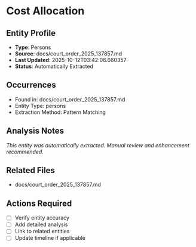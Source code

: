 # Cost Allocation

## Entity Profile
- **Type**: Persons
- **Source**: docs/court_order_2025_137857.md
- **Last Updated**: 2025-10-12T03:42:06.660357
- **Status**: Automatically Extracted

## Occurrences
- Found in: docs/court_order_2025_137857.md
- Entity Type: persons
- Extraction Method: Pattern Matching

## Analysis Notes
*This entity was automatically extracted. Manual review and enhancement recommended.*

## Related Files
- docs/court_order_2025_137857.md

## Actions Required
- [ ] Verify entity accuracy
- [ ] Add detailed analysis
- [ ] Link to related entities
- [ ] Update timeline if applicable
